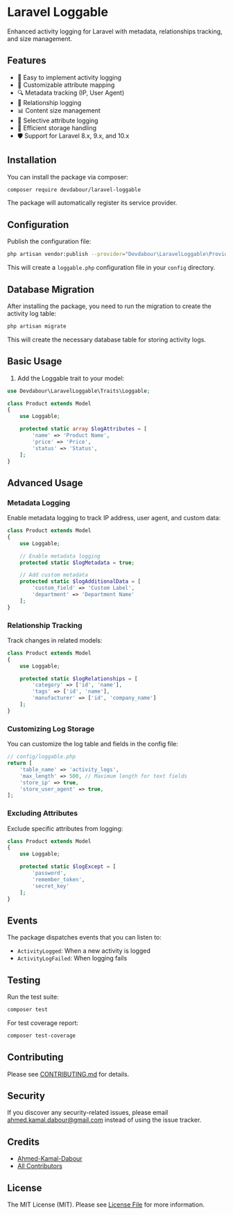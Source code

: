 # Laravel Loggable

Enhanced activity logging for Laravel with metadata, relationships tracking, and size management.

## Features

- 🚀 Easy to implement activity logging
- 📝 Customizable attribute mapping
- 🔍 Metadata tracking (IP, User Agent)
- 🔗 Relationship logging
- 📊 Content size management
- 🎯 Selective attribute logging
- 💾 Efficient storage handling
- 🛡️ Support for Laravel 8.x, 9.x, and 10.x

## Installation

You can install the package via composer:

```bash
composer require devdabour/laravel-loggable
```

The package will automatically register its service provider.

## Configuration

Publish the configuration file:

```bash
php artisan vendor:publish --provider="Devdabour\LaravelLoggable\Providers\LoggableServiceProvider"
```

This will create a `loggable.php` configuration file in your `config` directory.

## Database Migration

After installing the package, you need to run the migration to create the activity log table:

```bash
php artisan migrate
```

This will create the necessary database table for storing activity logs.

## Basic Usage

1. Add the Loggable trait to your model:

```php
use Devdabour\LaravelLoggable\Traits\Loggable;

class Product extends Model
{
    use Loggable;

    protected static array $logAttributes = [
        'name' => 'Product Name',
        'price' => 'Price',
        'status' => 'Status',
    ];
}
```

## Advanced Usage

### Metadata Logging

Enable metadata logging to track IP address, user agent, and custom data:

```php
class Product extends Model
{
    use Loggable;

    // Enable metadata logging
    protected static $logMetadata = true;

    // Add custom metadata
    protected static $logAdditionalData = [
        'custom_field' => 'Custom Label',
        'department' => 'Department Name'
    ];
}
```

### Relationship Tracking

Track changes in related models:

```php
class Product extends Model
{
    use Loggable;

    protected static $logRelationships = [
        'category' => ['id', 'name'],
        'tags' => ['id', 'name'],
        'manufacturer' => ['id', 'company_name']
    ];
}
```

### Customizing Log Storage

You can customize the log table and fields in the config file:

```php
// config/loggable.php
return [
    'table_name' => 'activity_logs',
    'max_length' => 500, // Maximum length for text fields
    'store_ip' => true,
    'store_user_agent' => true,
];
```

### Excluding Attributes

Exclude specific attributes from logging:

```php
class Product extends Model
{
    use Loggable;

    protected static $logExcept = [
        'password',
        'remember_token',
        'secret_key'
    ];
}
```

## Events

The package dispatches events that you can listen to:

- `ActivityLogged`: When a new activity is logged
- `ActivityLogFailed`: When logging fails

## Testing

Run the test suite:

```bash
composer test
```

For test coverage report:

```bash
composer test-coverage
```

## Contributing

Please see [CONTRIBUTING.md](CONTRIBUTING.md) for details.

## Security

If you discover any security-related issues, please email ahmed.kamal.dabour@gmail.com instead of using the issue tracker.

## Credits

- [Ahmed-Kamal-Dabour](https://github.com/ahmedkamaldabour)
- [All Contributors](../../contributors)

## License

The MIT License (MIT). Please see [License File](LICENSE.md) for more information.
